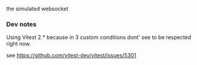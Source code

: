the simulated websocket

### Dev notes

Using Vitest 2.\* because in 3 custom conditions dont' see to be respected right now.

see https://github.com/vitest-dev/vitest/issues/5301
